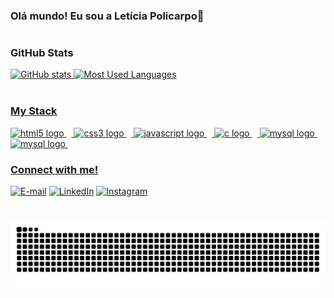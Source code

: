 ### Olá mundo! Eu sou a Letícia Policarpo👋


<!--
<p align="left">Estudante de Análise e Desenvolvimento de Sistemas na Faculdade Cruzeiro do Sul Guarulhos. Atualmente trabalho em uma empresa de tecnologia com foco em veiculos na area de processamento de dados.
Estou constantemente atualizando meus conhecimentos e buscando novos desafios na área de tecnologia. Tenho paixão por aprender e aplicar esses conhecimentos para criar soluções inovadoras.-->
  
#
<div align="left">
  <h3>GitHub Stats</h3>
  <a href="https://github.com/leticiaplcp">
  <img height="140em" src="https://github-readme-stats.vercel.app/api?username=leticiaplcp&show_icons=true&theme=tokyonight&include_all_commits=true&count_private=true&bg_color=000&title_color=9400D3&text_color=FFF&border_radius=3&border_color=9400D3&icon_color=BF6DE2&theme=jolly" alt="GitHub stats">
  <img height="140em" src="https://github-readme-stats.vercel.app/api/top-langs/?username=leticiaplcp&layout=compact&langs_count=7&theme=tokyonight&bg_color=000&title_color=9400D3&text_color=8B8B8B&border_radius=3&border_color=9400D3&count_private=true" alt="Most Used Languages">
</div>


<div style="display: inline_block"><br>

<h3 align="left">My Stack</h3>

<div align="left">
  <img src="https://cdn.jsdelivr.net/gh/devicons/devicon/icons/html5/html5-original.svg" height="25" alt="html5 logo"  />
  <img width="8" />
  <img src="https://cdn.jsdelivr.net/gh/devicons/devicon/icons/css3/css3-original.svg" height="25" alt="css3 logo"  />
  <img width="8" />
  <img src="https://cdn.jsdelivr.net/gh/devicons/devicon/icons/javascript/javascript-plain.svg" height="25" alt="javascript logo"  />
  <img width="8" />
  <img src="https://cdn.jsdelivr.net/gh/devicons/devicon/icons/c/c-original.svg" height="25" alt="c logo"  />
  <img width="8" />
  <img src="https://cdn.jsdelivr.net/gh/devicons/devicon/icons/mysql/mysql-original.svg" height="25" alt="mysql logo"  />
  <img width="8" />
  <img src="https://cdn.jsdelivr.net/gh/devicons/devicon/icons/php/php-plain.svg" height="27" alt="mysql logo"  />
  <img width="8" />
</div>



<img align="right" alt="" height="190px" src="./src/study.gif">

<h3 align="left">Connect with me!</h3>

[![E-mail](https://img.shields.io/badge/-Email-000?style=for-the-badge&logo=microsoft-outlook&logoColor=FF00F6&color:FFF)](mailto:lpolicarpopereira@gmail.com)
[![LinkedIn](https://img.shields.io/badge/-LinkedIn-000?style=for-the-badge&logo=linkedin&logoColor=FF00F6&color:FFF)](https://www.linkedin.com/in/leticiaplcp)
[![Instagram](https://img.shields.io/badge/-Instagram-000?style=for-the-badge&logo=instagram&logoColor=FF00F6&color:FFF)](https://www.instagram.com/leticiaplcp/)


#
<picture align="center">
  <source media="(prefers-color-scheme: dark)" srcset="https://raw.githubusercontent.com/leticiaplcp/leticiaplcp/output/github-contribution-grid-snake-dark.svg">
  <source media="(prefers-color-scheme: light)" srcset="https://raw.githubusercontent.com/leticiaplcp/leticiaplcp/output/github-contribution-grid-snake-dark.svg">
  <img align="center" alt="github contribution grid snake animation" src="https://raw.githubusercontent.com/leticiaplcp/leticiaplcp/output/github-contribution-grid-snake.svg">
</picture>



